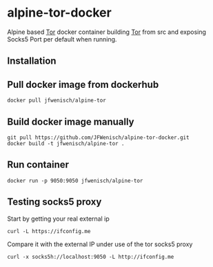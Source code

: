 # alpine-tor-docker
Alpine based [Tor](https://www.torproject.org/) docker container building [Tor](https://www.torproject.org/) from src and exposing Socks5 Port per default when running.

## Installation
## Pull docker image from dockerhub

```
docker pull jfwenisch/alpine-tor
```
## Build docker image manually

```
git pull https://github.com/JFWenisch/alpine-tor-docker.git
docker build -t jfwenisch/alpine-tor .
```

## Run container

```
docker run -p 9050:9050 jfwenisch/alpine-tor
```

## Testing socks5 proxy

Start by getting your real external ip
```
curl -L https://ifconfig.me
```

Compare it with the external IP under use of the tor socks5 proxy
```
curl -x socks5h://localhost:9050 -L http://ifconfig.me
```